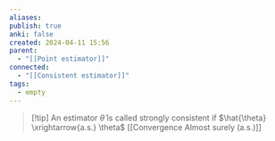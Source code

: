 ```yaml
---
aliases: 
publish: true
anki: false
created: 2024-04-11 15:56
parent:
  - "[[Point estimator]]"
connected:
  - "[[Consistent estimator]]"
tags:
  - empty
---
```


> [!tip] An estimator $\hat{\theta}$ is called strongly consistent if
$\hat{\theta} \xrightarrow{a.s.} \theta$   [[Convergence Almost surely (a.s.)]]